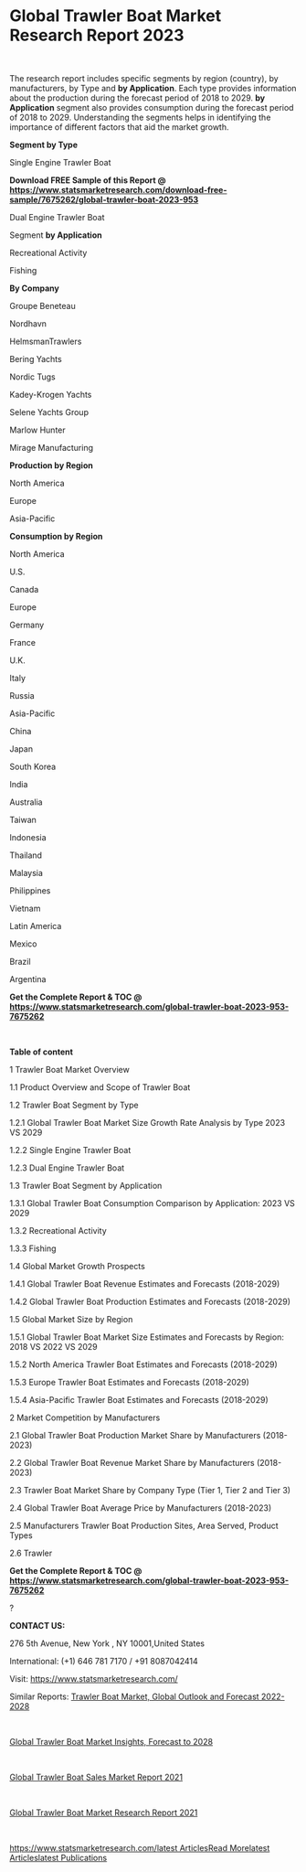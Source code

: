 <h1>Global Trawler Boat Market Research Report 2023</h1><br/><p>The research report includes specific segments by region (country), by manufacturers, by Type and <strong>by Application</strong>. Each type provides information about the production during the forecast period of 2018 to 2029. <strong>by Application</strong> segment also provides consumption during the forecast period of 2018 to 2029. Understanding the segments helps in identifying the importance of different factors that aid the market growth.</p>
 
 
 
 <p><strong>Segment by Type</strong></p>
 
 
 
 <p>Single Engine Trawler Boat</p>
 
 
 
 <p><strong>Download FREE Sample of this Report @ <a href="https://www.statsmarketresearch.com/download-free-sample/7675262/global-trawler-boat-2023-953">https://www.statsmarketresearch.com/download-free-sample/7675262/global-trawler-boat-2023-953</a></strong></p>
 
 
 
 <p>Dual Engine Trawler Boat</p>
 
 
 
 <p>Segment <strong>by Application</strong></p>
 
 
 
 <p>Recreational Activity</p>
 
 
 
 <p>Fishing</p>
 
 
 
 <p><strong>By Company</strong></p>
 
 
 
 <p>Groupe Beneteau</p>
 
 
 
 <p>Nordhavn</p>
 
 
 
 <p>HelmsmanTrawlers</p>
 
 
 
 <p>Bering Yachts</p>
 
 
 
 <p>Nordic Tugs</p>
 
 
 
 <p>Kadey-Krogen Yachts</p>
 
 
 
 <p>Selene Yachts Group</p>
 
 
 
 <p>Marlow Hunter</p>
 
 
 
 <p>Mirage Manufacturing</p>
 
 
 
 <p><strong>Production by Region</strong></p>
 
 
 
 <p>North America</p>
 
 
 
 <p>Europe</p>
 
 
 
 <p>Asia-Pacific</p>
 
 
 
 <p><strong>Consumption by Region</strong></p>
 
 
 
 <p>North America</p>
 
 
 
 <p>U.S.</p>
 
 
 
 <p>Canada</p>
 
 
 
 <p>Europe</p>
 
 
 
 <p>Germany</p>
 
 
 
 <p>France</p>
 
 
 
 <p>U.K.</p>
 
 
 
 <p>Italy</p>
 
 
 
 <p>Russia</p>
 
 
 
 <p>Asia-Pacific</p>
 
 
 
 <p>China</p>
 
 
 
 <p>Japan</p>
 
 
 
 <p>South Korea</p>
 
 
 
 <p>India</p>
 
 
 
 <p>Australia</p>
 
 
 
 <p>Taiwan</p>
 
 
 
 <p>Indonesia</p>
 
 
 
 <p>Thailand</p>
 
 
 
 <p>Malaysia</p>
 
 
 
 <p>Philippines</p>
 
 
 
 <p>Vietnam</p>
 
 
 
 <p>Latin America</p>
 
 
 
 <p>Mexico</p>
 
 
 
 <p>Brazil</p>
 
 
 
 <p>Argentina</p>
 
 
 
 <div><b>Get the Complete Report & TOC @ <a href="https://www.statsmarketresearch.com/global-trawler-boat-2023-953-7675262">https://www.statsmarketresearch.com/global-trawler-boat-2023-953-7675262</a></b></div>
 
 
 
 <p><br />
 
 <b>Table of content</b></p>
 
 
 
 <p>1 Trawler Boat Market Overview<br />
 
 1.1 Product Overview and Scope of Trawler Boat<br />
 
 1.2 Trawler Boat Segment by Type<br />
 
 1.2.1 Global Trawler Boat Market Size Growth Rate Analysis by Type 2023 VS 2029<br />
 
 1.2.2 Single Engine Trawler Boat<br />
 
 1.2.3 Dual Engine Trawler Boat<br />
 
 1.3 Trawler Boat Segment by Application<br />
 
 1.3.1 Global Trawler Boat Consumption Comparison by Application: 2023 VS 2029<br />
 
 1.3.2 Recreational Activity<br />
 
 1.3.3 Fishing<br />
 
 1.4 Global Market Growth Prospects<br />
 
 1.4.1 Global Trawler Boat Revenue Estimates and Forecasts (2018-2029)<br />
 
 1.4.2 Global Trawler Boat Production Estimates and Forecasts (2018-2029)<br />
 
 1.5 Global Market Size by Region<br />
 
 1.5.1 Global Trawler Boat Market Size Estimates and Forecasts by Region: 2018 VS 2022 VS 2029<br />
 
 1.5.2 North America Trawler Boat Estimates and Forecasts (2018-2029)<br />
 
 1.5.3 Europe Trawler Boat Estimates and Forecasts (2018-2029)<br />
 
 1.5.4 Asia-Pacific Trawler Boat Estimates and Forecasts (2018-2029)<br />
 
 2 Market Competition by Manufacturers<br />
 
 2.1 Global Trawler Boat Production Market Share by Manufacturers (2018-2023)<br />
 
 2.2 Global Trawler Boat Revenue Market Share by Manufacturers (2018-2023)<br />
 
 2.3 Trawler Boat Market Share by Company Type (Tier 1, Tier 2 and Tier 3)<br />
 
 2.4 Global Trawler Boat Average Price by Manufacturers (2018-2023)<br />
 
 2.5 Manufacturers Trawler Boat Production Sites, Area Served, Product Types<br />
 
 2.6 Trawler</p>
 
 
 
 <div><b>Get the Complete Report & TOC @ <a href="https://www.statsmarketresearch.com/global-trawler-boat-2023-953-7675262">https://www.statsmarketresearch.com/global-trawler-boat-2023-953-7675262</a></b></div>
 
 
 
 <p>? </p>
 
 
 
 <p><b>CONTACT US:</b><br />
 
 276 5th Avenue, New York , NY 10001,United States<br />
 
 International: (+1) 646 781 7170 / +91 8087042414<br />
 
 Visit: <a href="https://www.statsmarketresearch.com/">https://www.statsmarketresearch.com/</a><br />
 
 Similar Reports: <a href="https://www.statsmarketresearch.com/global-trawler-boat-2023-953-7675262">Trawler Boat Market, Global Outlook and Forecast 2022-2028</a><br />
 
 <br />
 
 <a href="https://www.statsmarketresearch.com/global-trawler-boat-2023-953-7675262">Global Trawler Boat Market Insights, Forecast to 2028</a><br />
 
 <br />
 
 <a href="https://www.statsmarketresearch.com/global-trawler-boat-2023-953-7675262">Global Trawler Boat Sales Market Report 2021</a><br />
 
 <br />
 
 <a href="https://www.statsmarketresearch.com/global-trawler-boat-2023-953-7675262">Global Trawler Boat Market Research Report 2021</a><br />
 
 <br />
 
 <a href="https://gyeongbokgung.com">https://www.statsmarketresearch.com/</a><a href="https://hallyeomaritime.com">latest Articles</a><a href="https://jingwansa.com">Read More</a><a href="https://nguoiviet.jp/">latest Articles</a><a href="https://www.intelmarketresearch.com/">latest Publications</a></p>